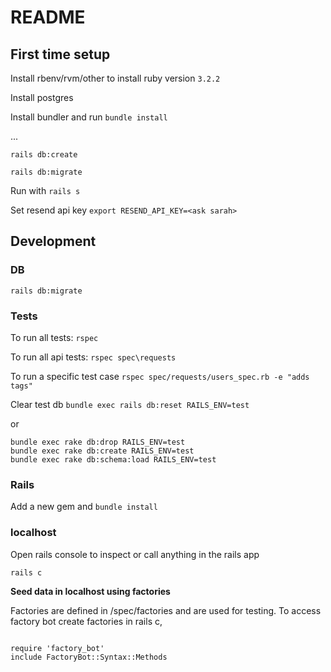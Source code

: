 # README

## First time setup

Install rbenv/rvm/other to install ruby version ```3.2.2```

Install postgres

Install bundler and run ```bundle install```

...

```rails db:create```

```rails db:migrate```

Run with ```rails s```

Set resend api key
```export RESEND_API_KEY=<ask sarah>```

## Development

### DB

```rails db:migrate```

### Tests

To run all tests:
```rspec```

To run all api tests:
```rspec spec\requests```

To run a specific test case
```rspec spec/requests/users_spec.rb -e "adds tags"```

Clear test db
```bundle exec rails db:reset RAILS_ENV=test```

or

```
bundle exec rake db:drop RAILS_ENV=test
bundle exec rake db:create RAILS_ENV=test
bundle exec rake db:schema:load RAILS_ENV=test
```

### Rails

Add a new gem and
```bundle install```

### localhost

Open rails console to inspect or call anything in the rails app

```rails c```

**Seed data in localhost using factories**

Factories are defined in /spec/factories and are used for testing. To access factory bot create factories in rails c,

```shell

require 'factory_bot'
include FactoryBot::Syntax::Methods

```

